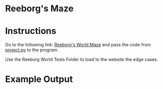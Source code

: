 # Reeborg's Maze

# Instructions
Go to the following link: [Reeborg's World Maze](https://reeborg.ca/reeborg.html?lang=en&mode=python&menu=worlds%2Fmenus%2Freeborg_intro_en.json&name=Maze&url=worlds%2Ftutorial_en%2Fmaze1.json) and pass the code from [project.py](project.py) to the program.

Use the Reeborg World Tests Folder to load to the website the edge cases.  

# Example Output
